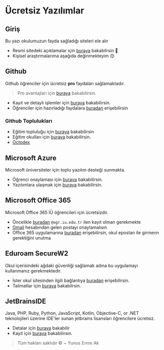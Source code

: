 # Ücretsiz Yazılımlar <!-- omit in toc -->

## Giriş

Bu yazı okulumuzun fayda sağladığı siteleri ele alır

- Resmi sitedeki açıklamalar için [buraya](https://bilgisayarmuhendislik.istanbulc.edu.tr/tr/content/ogrenci/online-kaynaklar) bakabilrsin 🏫
- Kişisel araştırmalarıma aşağıda değinmekteyim 😊

## Github

Github öğrenciler için ücretsiz **pro** faydaları sağlamaktadır.

> Pro avantajları için [buraya][benefits] bakabilirsin.

- Kayıt ve detaylı işlemler için [buraya][github student] bakabilirsin.
- Öğrenciler için hazırladığı faydalara [buradan][github dev pack] erişebilirsin

### Github Toplulukları

- Eğitim topluluğu için [buraya](https://education.github.community/c/students) bakabilirsin
- Eğitim okulları için [buraya][github education school] bakabilirsin.
- [Octodex][github octodex]

## Microsoft Azure

Microsoft üniversiteler için toplu yazılım desteği sunmakta.

- Öğrenci onaylaması için [buraya][öğrenci onaylama - azure] bakabilirsin.
- Yazılımlara ulaşmak için [buraya][azure devtools] bakabilirsin.

## Microsoft Office 365

Microsoft Office 365 İÜ öğrencileri için ücretsizdir.

- Öncelikle [buradan][office 365 education] `@ogr.iu.edu.tr` ilen kayıt olman gerekmekte
- [Gmail][gmail] hesabından gelen postayı onaylamalısın
- Office 365 uygulamarına [buradan][office 365] erişebilirsin, okul epostan ile girmenn gerektiğini unutma

## Eduroam SecureW2

Okul içerisindeki ağdaki güvenliği sağlamak adına bu uygulamayı kullanmanız gerekmektedir.

- İster okul sitesinden ilgili bağlantıya [buradan][securew2] erişebilirsin.
- Talimatlar için [buraya][securew2 talimatlar] bakabilrsin.

## JetBrainsIDE

Java, PHP, Ruby, Python, JavaScript, Kotlin, Objective-C, or .NET teknolojileri üzerine IDE'ler sunan jetbrains lisansları öğrencilere ücretsiz.

- Detalar için [buraya][jetbrains detay] bakabilir
- Kayıt için [buraya][jetbrains kayıt] bakabilirsin.

[benefits]: https://education.github.com/benefits/offers
[github student]: https://education.github.com/students
[github dev pack]: https://education.github.com/pack/offers
[github comminity]: https://education.github.community/c/students
[github octodex]: https://octodex.github.com/
[github education school]: https://education.github.com/partners/schools
[details]: https://help.github.com/en/categories/teaching-and-learning-with-github-education
[azure devtools]: https://azureforeducation.microsoft.com/devtools
[öğrenci onaylama - azure]: https://signup.azure.com/studentverification
[office 365 education]: https://products.office.com/tr-tr/student/office-in-education
[gmail]: https://www.office.com/?auth=2&home=1
[office 365]: https://www.office.com/?auth=2&home=1
[securew2]: http://bilgiislem.istanbul.edu.tr/tr/content/eduroam-baglanti-ayarlari/windows-isletim-sistemi
[securew2 talimatlar]: http://cdn.istanbul.edu.tr/FileHandler2.ashx?f=eduroam-securew2-win8.pdf
[jetbrains detay]: https://www.jetbrains.com/shop/eform/students
[jetbrains kayıt]: https://www.jetbrains.com/shop/eform/students

> Tüm hakları saklıdır © ~ Yunus Emre Ak
